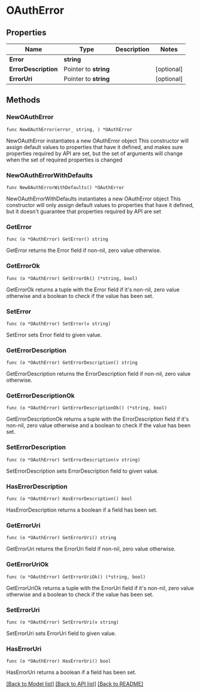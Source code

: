 # OAuthError

## Properties

Name | Type | Description | Notes
------------ | ------------- | ------------- | -------------
**Error** | **string** |  | 
**ErrorDescription** | Pointer to **string** |  | [optional] 
**ErrorUri** | Pointer to **string** |  | [optional] 

## Methods

### NewOAuthError

`func NewOAuthError(error_ string, ) *OAuthError`

NewOAuthError instantiates a new OAuthError object
This constructor will assign default values to properties that have it defined,
and makes sure properties required by API are set, but the set of arguments
will change when the set of required properties is changed

### NewOAuthErrorWithDefaults

`func NewOAuthErrorWithDefaults() *OAuthError`

NewOAuthErrorWithDefaults instantiates a new OAuthError object
This constructor will only assign default values to properties that have it defined,
but it doesn't guarantee that properties required by API are set

### GetError

`func (o *OAuthError) GetError() string`

GetError returns the Error field if non-nil, zero value otherwise.

### GetErrorOk

`func (o *OAuthError) GetErrorOk() (*string, bool)`

GetErrorOk returns a tuple with the Error field if it's non-nil, zero value otherwise
and a boolean to check if the value has been set.

### SetError

`func (o *OAuthError) SetError(v string)`

SetError sets Error field to given value.


### GetErrorDescription

`func (o *OAuthError) GetErrorDescription() string`

GetErrorDescription returns the ErrorDescription field if non-nil, zero value otherwise.

### GetErrorDescriptionOk

`func (o *OAuthError) GetErrorDescriptionOk() (*string, bool)`

GetErrorDescriptionOk returns a tuple with the ErrorDescription field if it's non-nil, zero value otherwise
and a boolean to check if the value has been set.

### SetErrorDescription

`func (o *OAuthError) SetErrorDescription(v string)`

SetErrorDescription sets ErrorDescription field to given value.

### HasErrorDescription

`func (o *OAuthError) HasErrorDescription() bool`

HasErrorDescription returns a boolean if a field has been set.

### GetErrorUri

`func (o *OAuthError) GetErrorUri() string`

GetErrorUri returns the ErrorUri field if non-nil, zero value otherwise.

### GetErrorUriOk

`func (o *OAuthError) GetErrorUriOk() (*string, bool)`

GetErrorUriOk returns a tuple with the ErrorUri field if it's non-nil, zero value otherwise
and a boolean to check if the value has been set.

### SetErrorUri

`func (o *OAuthError) SetErrorUri(v string)`

SetErrorUri sets ErrorUri field to given value.

### HasErrorUri

`func (o *OAuthError) HasErrorUri() bool`

HasErrorUri returns a boolean if a field has been set.


[[Back to Model list]](../README.md#documentation-for-models) [[Back to API list]](../README.md#documentation-for-api-endpoints) [[Back to README]](../README.md)


